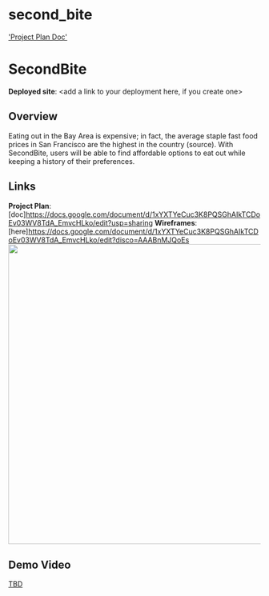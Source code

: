 # second_bite

['Project Plan Doc']()

# SecondBite

**Deployed site**: <add a link to your deployment here, if you create one>

## Overview
Eating out in the Bay Area is expensive; in fact, the average staple fast food prices in San Francisco are the highest in the country (source). With SecondBite, users will be able to find affordable options to eat out while keeping a history of their preferences.


## Links
**Project Plan**: [doc]<https://docs.google.com/document/d/1xYXTYeCuc3K8PQSGhAIkTCDoEv03WV8TdA_EmvcHLko/edit?usp=sharing>
**Wireframes**: [here]<https://docs.google.com/document/d/1xYXTYeCuc3K8PQSGhAIkTCDoEv03WV8TdA_EmvcHLko/edit?disco=AAABnMJQoEs>
<img src="OR_INSERT_INLINE_YOUR_WIREFRAME_IMAGE_URL" width=600>

<add any other links here as you work on your project>

## Demo Video
[TBD](<insert link in Week 9!>)
